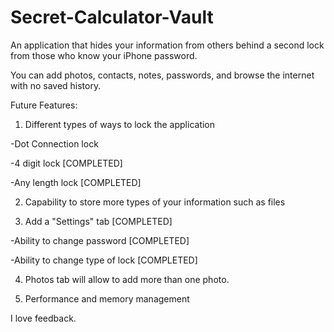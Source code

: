 # Secret-Calculator-Vault

An application that hides your information from others behind a second lock from those who know your iPhone password.

You can add photos, contacts, notes, passwords, and browse the internet with no saved history.


Future Features:

1. Different types of ways to lock the application

  -Dot Connection lock
  
  -4 digit lock [COMPLETED]
  
  -Any length lock [COMPLETED]
  
2. Capability to store more types of your information such as files

3. Add a "Settings" tab [COMPLETED]

  -Ability to change password [COMPLETED]
  
  -Ability to change type of lock [COMPLETED]
  
4. Photos tab will allow to add more than one photo.

5. Performance and memory management

I love feedback.

